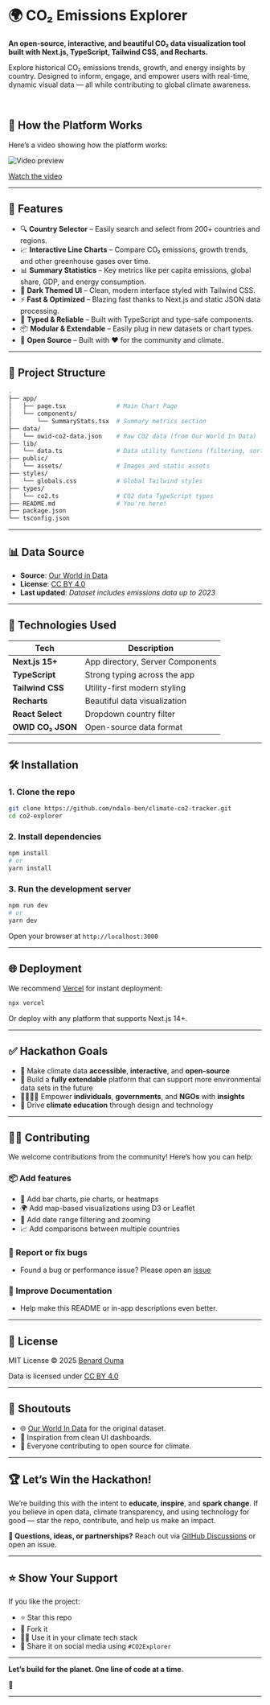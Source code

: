 # 🌍 CO₂ Emissions Explorer

**An open-source, interactive, and beautiful CO₂ data visualization tool built with Next.js, TypeScript, Tailwind CSS, and Recharts.**

Explore historical CO₂ emissions trends, growth, and energy insights by country. Designed to inform, engage, and empower users with real-time, dynamic visual data — all while contributing to global climate awareness.

<br/>

## 🎥 How the Platform Works

Here’s a video showing how the platform works:

![Video preview](https://climate-co2-tracker.vercel.app/video-preview.png)  <!-- Replace with actual screenshot or GIF -->

[Watch the video](videos/how-it-works.gif)


---

## 🚀 Features

- 🔍 **Country Selector** – Easily search and select from 200+ countries and regions.
- 📈 **Interactive Line Charts** – Compare CO₂ emissions, growth trends, and other greenhouse gases over time.
- 📊 **Summary Statistics** – Key metrics like per capita emissions, global share, GDP, and energy consumption.
- 🎨 **Dark Themed UI** – Clean, modern interface styled with Tailwind CSS.
- ⚡ **Fast & Optimized** – Blazing fast thanks to Next.js and static JSON data processing.
- 🧠 **Typed & Reliable** – Built with TypeScript and type-safe components.
- 📦 **Modular & Extendable** – Easily plug in new datasets or chart types.
- 👐 **Open Source** – Built with ❤️ for the community and climate.

---

## 📁 Project Structure

```bash
.
├── app/
│   ├── page.tsx              # Main Chart Page
│   └── components/
│       └── SummaryStats.tsx  # Summary metrics section
├── data/
│   └── owid-co2-data.json    # Raw CO2 data (from Our World In Data)
├── lib/
│   └── data.ts               # Data utility functions (filtering, sorting, etc.)
├── public/
│   └── assets/               # Images and static assets
├── styles/
│   └── globals.css           # Global Tailwind styles
├── types/
│   └── co2.ts                # CO2 data TypeScript types
├── README.md                 # You're here!
├── package.json
└── tsconfig.json
```

---

## 📊 Data Source

- **Source**: [Our World in Data](https://github.com/owid/co2-data)
- **License**: [CC BY 4.0](https://creativecommons.org/licenses/by/4.0/)
- **Last updated**: *Dataset includes emissions data up to 2023*

---

## 🧠 Technologies Used

| Tech         | Description                         |
|--------------|-------------------------------------|
| **Next.js 15+** | App directory, Server Components |
| **TypeScript** | Strong typing across the app      |
| **Tailwind CSS** | Utility-first modern styling    |
| **Recharts** | Beautiful data visualization       |
| **React Select** | Dropdown country filter         |
| **OWID CO₂ JSON** | Open-source data format        |

---

## 🛠️ Installation

### 1. Clone the repo

```bash
git clone https://github.com/ndalo-ben/climate-co2-tracker.git
cd co2-explorer
```

### 2. Install dependencies

```bash
npm install
# or
yarn install
```

### 3. Run the development server

```bash
npm run dev
# or
yarn dev
```

Open your browser at `http://localhost:3000`

---

## 🌐 Deployment

We recommend [Vercel](https://vercel.com/) for instant deployment:

```bash
npx vercel
```

Or deploy with any platform that supports Next.js 14+.

---

## ✅ Hackathon Goals

- 📡 Make climate data **accessible**, **interactive**, and **open-source**
- 🧩 Build a **fully extendable** platform that can support more environmental data sets in the future
- 👨‍👩‍👧‍👦 Empower **individuals**, **governments**, and **NGOs** with **insights**
- 💚 Drive **climate education** through design and technology

---

## 🙋‍♀️ Contributing

We welcome contributions from the community! Here’s how you can help:

### 📦 Add features

- 🌟 Add bar charts, pie charts, or heatmaps
- 🌍 Add map-based visualizations using D3 or Leaflet
- 📅 Add date range filtering and zooming
- 📈 Add comparisons between multiple countries

### 🐛 Report or fix bugs

- Found a bug or performance issue? Please open an [issue](https://github.com/ndalo-ben/climate-co2-tracker/issues)

### 📘 Improve Documentation

- Help make this README or in-app descriptions even better.

---

## 🔐 License

MIT License © 2025 [Benard Ouma](https://github.com/ndalo-ben)

Data is licensed under [CC BY 4.0](https://creativecommons.org/licenses/by/4.0/)

---

## 📣 Shoutouts

- 🌐 [Our World In Data](https://ourworldindata.org/co2-emissions) for the original dataset.
- 🎨 Inspiration from clean UI dashboards.
- 🤝 Everyone contributing to open source for climate.

---

## 🏆 Let’s Win the Hackathon!

We’re building this with the intent to **educate, inspire**, and **spark change**. If you believe in open data, climate transparency, and using technology for good — star the repo, contribute, and help us make an impact.

**💬 Questions, ideas, or partnerships?** Reach out via [GitHub Discussions](https://github.com/ndalo-ben/climate-co2-tracker/discussions) or open an issue.

---

## ⭐️ Show Your Support

If you like the project:

- ⭐️ Star this repo
- 🍴 Fork it
- 🧑‍💻 Use it in your climate tech stack
- 💬 Share it on social media using `#CO2Explorer`

---

**Let’s build for the planet. One line of code at a time.**

🌿

---
